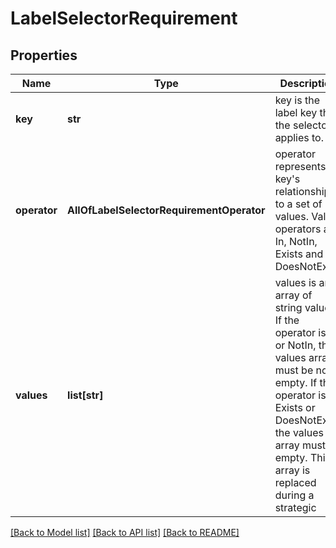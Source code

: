 # LabelSelectorRequirement

## Properties
Name | Type | Description | Notes
------------ | ------------- | ------------- | -------------
**key** | **str** | key is the label key that the selector applies to. | [optional]
**operator** | **AllOfLabelSelectorRequirementOperator** | operator represents a key&#x27;s relationship to a set of values. Valid operators are In, NotIn, Exists and DoesNotExist. | [optional]
**values** | **list[str]** | values is an array of string values. If the operator is In or NotIn, the values array must be non-empty. If the operator is Exists or DoesNotExist, the values array must be empty. This array is replaced during a strategic | [optional]

[[Back to Model list]](../README.md#documentation-for-models) [[Back to API list]](../README.md#documentation-for-api-endpoints) [[Back to README]](../README.md)
